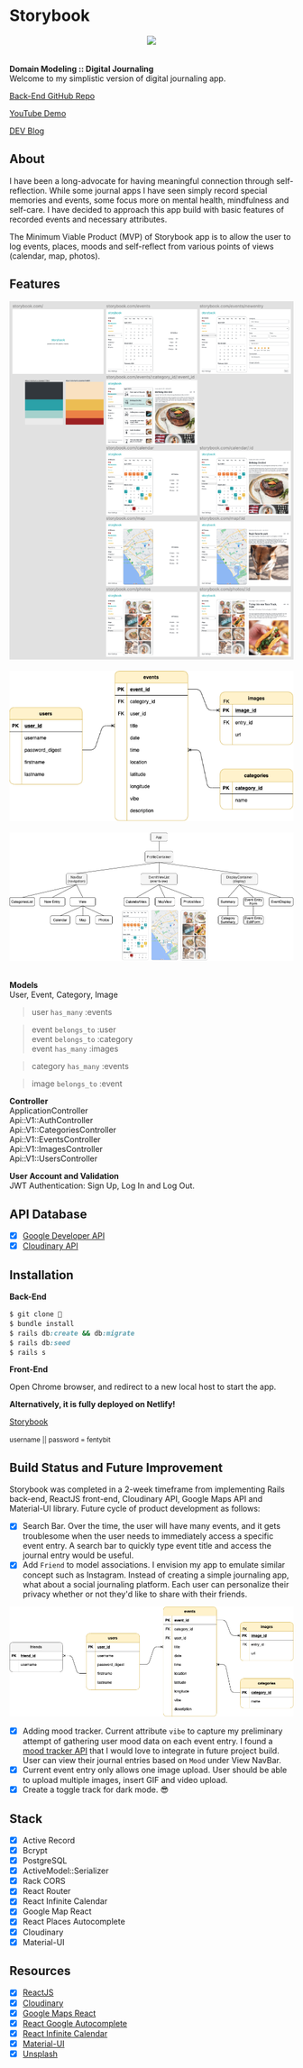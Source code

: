 # Storybook

<div align="center">
  <img src="images/main.gif">
</div>

<br>

<strong>Domain Modeling :: Digital Journaling</strong><br>
Welcome to my simplistic version of digital journaling app.<br>

<p><a href="https://github.com/fentybit/Storybook_backend">Back-End GitHub Repo</a></p>
<p><a href="https://youtu.be/vlcJ1QT3M_M">YouTube Demo</a></p>
<p><a href="https://dev.to/fentybit/storybook-4p2g">DEV Blog</a></p>

## About

<p>I have been a long-advocate for having meaningful connection through self-reflection. While some journal apps I have seen simply record special memories and events, some focus more on mental health, mindfulness and self-care. I have decided to approach this app build with basic features of recorded events and necessary attributes. </p>
<p>The Minimum Viable Product (MVP) of Storybook app is to allow the user to log events, places, moods and self-reflect from various points of views (calendar, map, photos).</p>

## Features

<div align="center">
  <img src="images/wireframe.png">
</div>

<br>

<div align="center">
  <img src="images/erd_present.png">
</div>

<br>

<div align="center">
  <img src="images/components.png">
</div>

<br>

**Models** <br>
User, Event, Category, Image<br>

> user `has_many` :events

> event `belongs_to` :user<br>
> event `belongs_to` :category<br>
> event `has_many` :images

> category `has_many` :events

> image `belongs_to` :event

**Controller** <br>
ApplicationController<br>
Api::V1::AuthController<br>
Api::V1::CategoriesController<br>
Api::V1::EventsController<br>
Api::V1::ImagesController<br>
Api::V1::UsersController<br>

**User Account and Validation** <br>
JWT Authentication: Sign Up, Log In and Log Out.<br>

## API Database

- [x] <a href="https://console.cloud.google.com/apis/dashboard">Google Developer API</a>
- [x] <a href="https://cloudinary.com/">Cloudinary API</a>

## Installation

<strong>Back-End</strong>

```ruby
$ git clone 👾
$ bundle install
$ rails db:create && db:migrate
$ rails db:seed
$ rails s
```

<strong>Front-End</strong>

<p>Open Chrome browser, and redirect to a new local host to start the app.</p>

**Alternatively, it is fully deployed on Netlify!**
<br>
<p><a href="https://your-storybook.netlify.app">Storybook</a></p>
<small>username || password = fentybit</small>

<br>

## Build Status and Future Improvement

<p>Storybook was completed in a 2-week timeframe from implementing Rails back-end, ReactJS front-end, Cloudinary API, Google Maps API and Material-UI library. Future cycle of product development as follows:</p>

- [x] Search Bar. Over the time, the user will have many events, and it gets troublesome when the user needs to immediately access a specific event entry. A search bar to quickly type event title and access the journal entry would be useful.
- [x] Add `Friend` to model associations. I envision my app to emulate similar concept such as Instagram. Instead of creating a simple journaling app, what about a social journaling platform. Each user can personalize their privacy whether or not they'd like to share with their friends.

<div align="center">
  <img src="images/erd_future.png">
</div>

- [x] Adding mood tracker. Current attribute `vibe` to capture my preliminary attempt of gathering user mood data on each event entry. I found a [mood tracker API](https://github.com/drypycode/MoodTracker-API) that I would love to integrate in future project build. User can view their journal entries based on `Mood` under View NavBar.
- [x] Current event entry only allows one image upload. User should be able to upload multiple images, insert GIF and video upload.
- [x] Create a toggle track for dark mode. 😎

## Stack

- [x] Active Record
- [x] Bcrypt
- [x] PostgreSQL
- [x] ActiveModel::Serializer
- [x] Rack CORS
- [x] React Router
- [x] React Infinite Calendar
- [x] Google Map React
- [x] React Places Autocomplete
- [x] Cloudinary
- [x] Material-UI

## Resources

- [x] <a href="https://reactjs.org/">ReactJS</a>
- [x] <a href="https://cloudinary.com/">Cloudinary</a>
- [x] <a href="https://www.npmjs.com/package/google-maps-react">Google Maps React</a>
- [x] <a href="https://www.npmjs.com/package/react-google-autocomplete">React Google Autocomplete</a>
- [x] <a href="https://github.com/clauderic/react-infinite-calendar">React Infinite Calendar</a>
- [x] <a href="https://material-ui.com/">Material-UI</a>
- [x] <a href="https://unsplash.com/">Unsplash</a>
